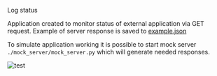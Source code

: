 Log status

Application created to monitor status of external application via GET request.
Example of server response is saved to [example.json](mock_server/example.json)

To simulate application working it is possible to start mock server `./mock_server/mock_server.py` which will generate needed responses.

![test](.git/readme/exampleRun.png)

